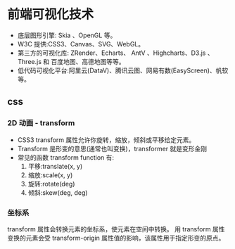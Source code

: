 # 前端可视化技术

- 底层图形引擎: Skia 、OpenGL 等。
- W3C 提供:CSS3、Canvas、SVG、WebGL。
- 第三方的可视化库: ZRender、Echarts、 AntV 、Highcharts、D3.js 、Three.js 和 百度地图、高德地图等等。
- 低代码可视化平台:阿里云(DataV)、腾讯云图、网易有数(EasyScreen)、帆软等。

## css

### 2D 动画 - transform

- CSS3 transform 属性允许你旋转，缩放，倾斜或平移给定元素。
- Transform 是形变的意思(通常也叫变换)，transformer 就是变形金刚
- 常见的函数 transform function 有:
  1. 平移:translate(x, y)
  2. 缩放:scale(x, y)
  3. 旋转:rotate(deg)
  4. 倾斜:skew(deg, deg)

### 坐标系

transform 属性会转换元素的坐标系，使元素在空间中转换。
用 transform 属性变换的元素会受 transform-origin 属性值的影响，该属性用于指定形变的原点。
